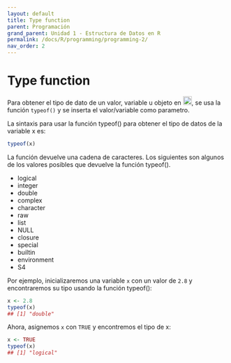 ```yaml
---
layout: default
title: Type function
parent: Programación
grand_parent: Unidad 1 - Estructura de Datos en R
permalink: /docs/R/programming/programming-2/
nav_order: 2
---
```


# Type function

Para obtener el tipo de dato de un valor, variable u objeto en <img src="/uss-softwaredatascience/assets/images/r.svg" width="20">, se usa la función `typeof()` y se inserta el valor/variable como parametro.

La sintaxis para usar la función typeof() para obtener el tipo de datos de la variable x es:

```r
typeof(x)
```

La función devuelve una cadena de caracteres. Los siguientes son algunos de los valores posibles que devuelve la función typeof().

- logical
- integer
- double
- complex
- character
- raw
- list
- NULL
- closure
- special
- builtin
- environment
- S4

Por ejemplo, inicializaremos una variable `x` con un valor de `2.8` y encontraremos su tipo usando la función typeof():

```r
x <- 2.8
typeof(x)
## [1] "double"
```

Ahora, asignemos `x` con `TRUE` y encontremos el tipo de x:

```r
x <- TRUE
typeof(x)
## [1] "logical"
```